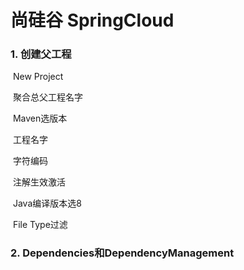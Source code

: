 # 尚硅谷 SpringCloud

### 1. 创建父工程

​	New Project

​	聚合总父工程名字

​	Maven选版本

​	工程名字

​	字符编码

​	注解生效激活

​	Java编译版本选8

​	File Type过滤

### 2. Dependencies和DependencyManagement